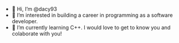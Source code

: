 - 👋 Hi, I’m @dacy93
- 👀 I’m interested in building a career in programming as a software developer.
- 🌱 I’m currently learning C++.
I would love to get to know you and colaborate with you!

<!---
dacy93/dacy93 is a ✨ special ✨ repository because its `README.md` (this file) appears on your GitHub profile.
You can click the Preview link to take a look at your changes.
--->
